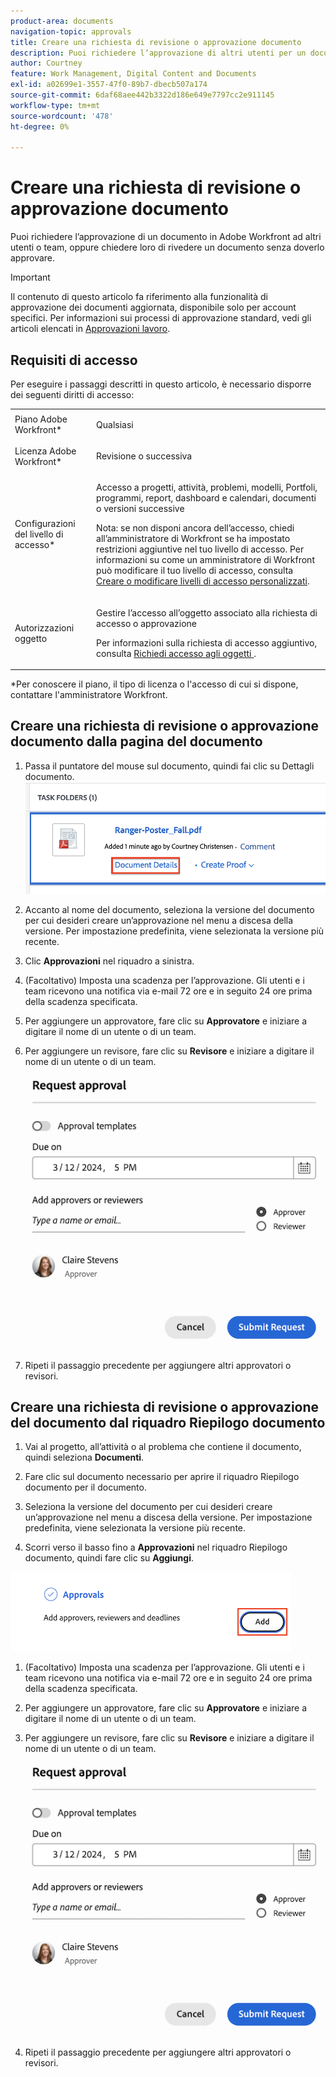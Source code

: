 ```yaml
---
product-area: documents
navigation-topic: approvals
title: Creare una richiesta di revisione o approvazione documento
description: Puoi richiedere l’approvazione di altri utenti per un documento in Adobe Workfront.
author: Courtney
feature: Work Management, Digital Content and Documents
exl-id: a02699e1-3557-47f0-89b7-dbecb507a174
source-git-commit: 6daf68aee442b3322d186e649e7797cc2e911145
workflow-type: tm+mt
source-wordcount: '478'
ht-degree: 0%

---
```


# Creare una richiesta di revisione o approvazione documento

Puoi richiedere l’approvazione di un documento in Adobe Workfront ad altri utenti o team, oppure chiedere loro di rivedere un documento senza doverlo approvare.

>[!IMPORTANT]
>
>Il contenuto di questo articolo fa riferimento alla funzionalità di approvazione dei documenti aggiornata, disponibile solo per account specifici. Per informazioni sui processi di approvazione standard, vedi gli articoli elencati in [Approvazioni lavoro](/help/quicksilver/review-and-approve-work/manage-approvals/manage-approvals.md).

## Requisiti di accesso

Per eseguire i passaggi descritti in questo articolo, è necessario disporre dei seguenti diritti di accesso:

<table style="table-layout:auto"> 
 <col> 
 <col> 
 <tbody> 
  <tr> 
   <td role="rowheader">Piano Adobe Workfront*</td> 
   <td> <p>Qualsiasi</p> </td> 
  </tr> 
  <tr> 
   <td role="rowheader">Licenza Adobe Workfront*</td> 
   <td> <p>Revisione o successiva</p> </td> 
  </tr> 
  <tr> 
   <td role="rowheader">Configurazioni del livello di accesso*</td> 
   <td> <p>Accesso a progetti, attività, problemi, modelli, Portfoli, programmi, report, dashboard e calendari, documenti o versioni successive</p> <p>Nota: se non disponi ancora dell’accesso, chiedi all’amministratore di Workfront se ha impostato restrizioni aggiuntive nel tuo livello di accesso. Per informazioni su come un amministratore di Workfront può modificare il tuo livello di accesso, consulta <a href="/help/quicksilver/administration-and-setup/add-users/configure-and-grant-access/create-modify-access-levels.md" class="MCXref xref">Creare o modificare livelli di accesso personalizzati</a>.</p> </td> 
  </tr>
  <tr> 
   <td role="rowheader">Autorizzazioni oggetto</td> 
   <td> <p>Gestire l’accesso all’oggetto associato alla richiesta di accesso o approvazione </p> <p>Per informazioni sulla richiesta di accesso aggiuntivo, consulta <a href="/help/quicksilver/workfront-basics/grant-and-request-access-to-objects/request-access.md" class="MCXref xref">Richiedi accesso agli oggetti </a>.</p> </td> 
  </tr> 
 </tbody> 
</table>

&#42;Per conoscere il piano, il tipo di licenza o l&#39;accesso di cui si dispone, contattare l&#39;amministratore Workfront.

## Creare una richiesta di revisione o approvazione documento dalla pagina del documento

1. Passa il puntatore del mouse sul documento, quindi fai clic su Dettagli documento.
   ![](assets/doc-details.png)


1. Accanto al nome del documento, seleziona la versione del documento per cui desideri creare un’approvazione nel menu a discesa della versione. Per impostazione predefinita, viene selezionata la versione più recente.

1. Clic **Approvazioni** nel riquadro a sinistra.

1. (Facoltativo) Imposta una scadenza per l’approvazione. Gli utenti e i team ricevono una notifica via e-mail 72 ore e in seguito 24 ore prima della scadenza specificata.

1. Per aggiungere un approvatore, fare clic su **Approvatore** e iniziare a digitare il nome di un utente o di un team.

1. Per aggiungere un revisore, fare clic su **Revisore** e iniziare a digitare il nome di un utente o di un team.

   ![](assets/add-approver-and-deadline.png)

1. Ripeti il passaggio precedente per aggiungere altri approvatori o revisori.

## Creare una richiesta di revisione o approvazione del documento dal riquadro Riepilogo documento

1. Vai al progetto, all’attività o al problema che contiene il documento, quindi seleziona **Documenti**.

1. Fare clic sul documento necessario per aprire il riquadro Riepilogo documento per il documento.

1. Seleziona la versione del documento per cui desideri creare un’approvazione nel menu a discesa della versione. Per impostazione predefinita, viene selezionata la versione più recente.

1. Scorri verso il basso fino a **Approvazioni** nel riquadro Riepilogo documento, quindi fare clic su **Aggiungi**.

![](assets/doc-summary-add-approvers.png)

1. (Facoltativo) Imposta una scadenza per l’approvazione. Gli utenti e i team ricevono una notifica via e-mail 72 ore e in seguito 24 ore prima della scadenza specificata.

1. Per aggiungere un approvatore, fare clic su **Approvatore** e iniziare a digitare il nome di un utente o di un team.

1. Per aggiungere un revisore, fare clic su **Revisore** e iniziare a digitare il nome di un utente o di un team.

   ![](assets/add-approver-and-deadline.png)

1. Ripeti il passaggio precedente per aggiungere altri approvatori o revisori.

<!--
## Resubmit an approval on a new version

Document approval decisions are not automatically reset when you upload a new version. For example, if your document is approved with changes, the decision will show "changes" as the decision, even if you upload a new version with the specified changes. You can clear the decision on a new version if you manually resubmit the approval.

1. Go to the project, task, or issue that contains the document, then select **Documents**.
1. Find the document you need.

1. Scroll down to the **Approvals** section in the Summary, click the More icon, then click Resubmit.

   ![](assets/nwe-resubmit-approval-350x149.png)
-->
